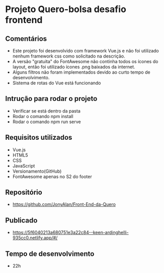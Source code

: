
# Projeto Quero-bolsa desafio frontend


## Comentários
* Este projeto foi desenvolvido com framework Vue.js e não foi utilizado nenhum framework
css como solicitado na descrição.
* A versão "gratuita" do FontAwesome não continha todos os ícones do layout, então foi utilizado
ícones .png baixados da internet.
* Alguns filtros não foram implementados devido ao curto tempo de desenvolvimento.
* Sistema de rotas do Vue está funcionando


## Intrução para rodar o projeto
* Verificar se está dentro da pasta <Front-End-da-Quero>
* Rodar o comando npm install
* Rodar o comando npm run serve
 

## Requisitos utilizados
* Vue.js
* HTML5
* CSS 
* JavaScript
* Versionamento(GitHub)
* FontAwesome apenas no S2 do footer


## Repositório
* https://github.com/JonyAlan/Front-End-da-Quero

## Publicado
* https://5f6040213a680751e3a22c84--keen-ardinghelli-935cc0.netlify.app/#/

## Tempo de desenvolvimento
* 22h


